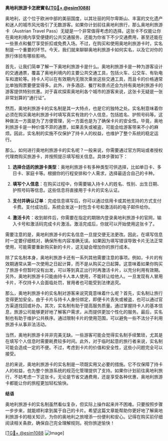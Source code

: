 **奥地利旅游卡怎麽實名[[TG💪+ @esim1088](https://t.me/s/esim1088)]**

奥地利，这个位于欧洲中部的美丽国度，以其壮丽的阿尔卑斯山、丰富的文化遗产和迷人的城市风光吸引了无数游客。如果你计划前往奥地利旅行，那么奥地利旅游卡（Austrian Travel Pass）无疑是一个非常值得考虑的选择。这张卡不仅能让你在奥地利境内享受便捷的公共交通服务，还能为你省下不少交通费用，甚至还能在一些景点和餐厅享受折扣或免费入场。不过，在购买和使用奥地利旅游卡时，实名制是一个重要的环节。今天，我们就来聊聊奥地利旅游卡如何实名，以及它对你的旅行体验有哪些影响。

首先，让我们简单了解一下奥地利旅游卡是什么。奥地利旅游卡是一种为游客设计的交通通票，覆盖了奥地利境内的主要公共交通工具，包括火车、公交车、有轨电车和渡轮等。持卡人可以在有效期内无限次乘坐这些交通工具，而且卡的价格通常比单独购票要便宜得多。此外，许多酒店、餐厅和景点还会为持有奥地利旅游卡的游客提供特别优惠。对于喜欢探索奥地利各个城市的游客来说，这张卡无疑是一张非常划算的“通行证”。

然而，奥地利旅游卡的实名制是其一大特点，也是它的独特之处。实名制意味着你必须在购买奥地利旅游卡时填写真实有效的个人信息，包括姓名、护照号码等。这种做法一方面是为了方便管理，另一方面也是为了确保卡片的安全性。毕竟，奥地利旅游卡是一种价值不菲的通票，如果丢失或被盗，可能会给游客带来不小的麻烦。因此，实名制的实施不仅保护了持卡人的权益，也维护了整个系统的稳定运行。

那么，如何进行奥地利旅游卡的实名呢？一般来说，你需要通过官方网站或者授权代理商购买旅游卡，并按照提示填写相关信息。具体步骤如下：

1. **选择合适的旅游卡类型**：奥地利旅游卡有多种类型可供选择，比如单日卡、多日卡、家庭卡等。根据你的行程安排和个人需求，选择最适合自己的卡种。

2. **填写个人信息**：在购买过程中，你需要输入持卡人的姓名、性别、出生日期、护照号码等信息。这些信息将直接用于卡片的实名认证。

3. **支付并确认订单**：完成信息填写后，你可以通过信用卡或其他支持的方式支付卡费。支付成功后，系统会发送一封包含卡号和激活码的电子邮件给你。

4. **激活卡片**：收到邮件后，你需要在指定的期限内登录奥地利旅游卡的官网，输入卡号和激活码完成卡片激活。激活完成后，你就可以开始使用这张卡了。

需要注意的是，奥地利旅游卡的实名信息一旦提交便无法更改。因此，在填写信息时一定要仔细核对，确保所有内容准确无误。如果因为填写错误导致卡片无法正常使用，可能需要重新购买新的卡片，这无疑会增加你的旅行成本。

除了实名制本身，奥地利旅游卡还有一系列其他需要注意的事项。例如，卡片的有效期通常从第一次使用之日起计算，而不是从购买之日起算。这意味着如果你购买了旅游卡但暂时没有出发，可以等到真正出行时再激活卡片，以充分利用有效期。另外，奥地利旅游卡只能由持卡人本人使用，不能转让给他人。一旦发现有人冒用卡片，不仅持卡人会面临处罚，冒用者也可能受到法律追究。

那么，奥地利旅游卡的实名制对游客来说究竟意味着什么呢？首先，实名制让旅行变得更加安全。由于卡片与持卡人身份绑定，即便卡片丢失或被盗，也可以通过官方渠道找回或补办。其次，实名制有助于提高服务质量。通过掌握持卡人的基本信息，旅游公司能够更好地了解客户需求，从而提供更加个性化的服务。最后，实名制也有助于维护公共秩序。通过限制卡片的使用范围，可以避免一些不法分子利用旅游卡从事非法活动。

当然，奥地利旅游卡并非完美无缺。一些游客可能会觉得实名制手续繁琐，尤其是在填写个人信息时需要耗费较多时间。此外，对于临时起意的旅行者来说，实名制可能会造成一定的不便。不过，考虑到卡片的价值和安全性，这些小问题完全可以接受。

总的来说，奥地利旅游卡的实名制是一项既实用又必要的措施。它不仅保障了持卡人的权益，也为整个旅游系统的规范化管理提供了支持。如果你计划前往奥地利旅行，不妨考虑一下这张卡。无论是节省交通费用，还是享受各种优惠，奥地利旅游卡都能让你的旅程更加轻松愉快。

**结语**

奥地利旅游卡的实名制虽然看似复杂，但实际上操作起来并不困难。只要按照步骤一步步来，就能顺利拿到属于自己的卡片。希望这篇文章能帮助你更好地了解奥地利旅游卡的相关知识，为你的奥地利之旅增添一份便利和安心。记得在购买前仔细阅读相关条款，确保自己完全理解规则。祝你旅途愉快！

[[TG💪+ @esim1088](https://t.me/s/esim1088) ![Image](https://i.postimg.cc/4NQfJmqS/Snipaste-2025-05-13-00-14-12.png)]